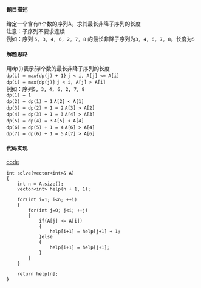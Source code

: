 #### 题目描述
给定一个含有n个数的序列A，求其最长非降子序列的长度  
注意：子序列不要求连续  
例如：序列 `5, 3, 4, 6, 2, 7, 8` 的最长非降子序列为`3, 4, 6, 7, 8`，长度为`5`  

#### 解题思路
用dp(i)表示前i个数的最长非降子序列的长度   
`dp(i) = max{dp(j) + 1}`      `j < i, A[j] <= A[i]`  
`dp(i) = max{dp(j)}`          `j < i, A[j] > A[i]`  
例如：序列`5, 3, 4, 6, 2, 7, 8`  
`dp(1) = 1`  
`dp(2) = dp(1) = 1`       `A[2] < A[1]`  
`dp(3) = dp(2) + 1 = 2`   `A[3] > A[2]`  
`dp(4) = dp(3) + 1 = 3`   `A[4] > A[3]`  
`dp(5) = dp(4) = 3`       `A[5] < A[4]`  
`dp(6) = dp(5) + 1 = 4`   `A[6] > A[4]`  
`dp(7) = dp(6) + 1 = 5`   `A[7] > A[6]`

#### 代码实现
[code](DynamicPrograming/lis.cpp)  
```
int solve(vector<int>& A)
{
	int n = A.size();
	vector<int> help(n + 1, 1);

	for(int i=1; i<n; ++i)
	{
		for(int j=0; j<i; ++j)
		{
			if(A[j] <= A[i])
			{
				help[i+1] = help[j+1] + 1;
			}else
			{
				help[i+1] = help[j+1];
			}
		}
	}

	return help[n];
}
```
